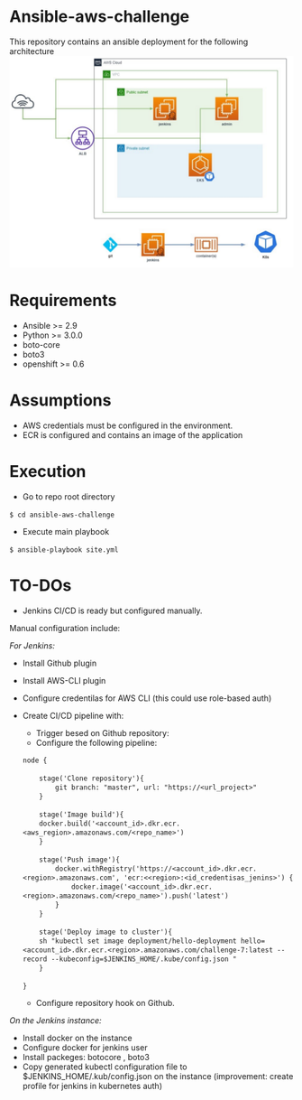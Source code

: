 # Ansible-aws-challenge
This repository contains an ansible deployment for the following architecture
![arch](img/architecture.png)

# Requirements 
- Ansible >= 2.9
- Python >= 3.0.0
- boto-core
- boto3
- openshift >= 0.6

# Assumptions
- AWS credentials must be configured in the environment.
- ECR is configured and contains an image of the application

# Execution
- Go to repo root directory

`$ cd ansible-aws-challenge`

- Execute main playbook

`$ ansible-playbook site.yml`

# TO-DOs
- Jenkins CI/CD is ready but configured manually.

Manual configuration include: 

*For Jenkins:*

- Install Github plugin
- Install AWS-CLI plugin
- Configure credentilas for AWS CLI (this could use role-based auth)
- Create CI/CD pipeline with: 
   - Trigger besed on Github repository: 
   - Configure the following pipeline:
    ```
    node {

        stage('Clone repository'){
            git branch: "master", url: "https://<url_project>"
        }
        
        stage('Image build'){
        docker.build('<account_id>.dkr.ecr.<aws_region>.amazonaws.com/<repo_name>')
        }

        stage('Push image'){
            docker.withRegistry('https://<account_id>.dkr.ecr.<region>.amazonaws.com', 'ecr:<<region>:<id_credentisas_jenins>') {
                docker.image('<account_id>.dkr.ecr.<region>.amazonaws.com/<repo_name>').push('latest')
            }
        }
        
        stage('Deploy image to cluster'){
        sh "kubectl set image deployment/hello-deployment hello=<account_id>.dkr.ecr.<region>.amazonaws.com/challenge-7:latest --record --kubeconfig=$JENKINS_HOME/.kube/config.json " 
        }
    
    }
    ```
      
   - Configure repository hook on Github.

*On the Jenkins instance:*
- Install docker on the instance
- Configure docker for jenkins user
- Install packeges: botocore , boto3
- Copy generated kubectl configuration file to $JENKINS_HOME/.kub/config.json on the instance
  (improvement: create profile for jenkins in kubernetes auth)


